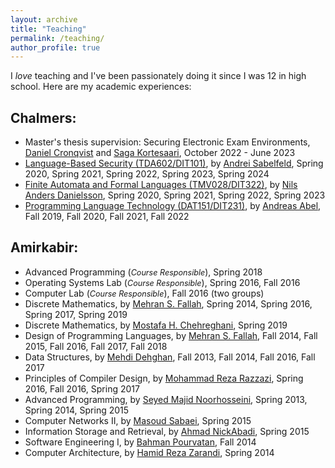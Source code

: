 ```yaml
---
layout: archive
title: "Teaching"
permalink: /teaching/
author_profile: true
---
```



I *love* teaching and I've been passionately doing it since I was 12 in high school. Here are my academic experiences:

## Chalmers:
- Master's thesis supervision: Securing Electronic Exam Environments, [Daniel Cronqvist](https://www.linkedin.com/in/dcronqvist) and [Saga Kortesaari](https://www.linkedin.com/in/saga-kortesaari/), October 2022 - June 2023
- [Language-Based Security (TDA602/DIT101)](https://www.student.chalmers.se/sp/course?course_id=33174), by [Andrei Sabelfeld](https://www.cse.chalmers.se/~andrei/), Spring 2020, Spring 2021, Spring 2022, Spring 2023, Spring 2024
- [Finite Automata and Formal Languages (TMV028/DIT322)](https://www.student.chalmers.se/sp/course?course_id=34391), by [Nils Anders Danielsson](http://www.cse.chalmers.se/~nad/), Spring 2020, Spring 2021, Spring 2022, Spring 2023
- [Programming Language Technology (DAT151/DIT231)](https://www.student.chalmers.se/sp/course?course_id=35818), by [Andreas Abel](http://www.cse.chalmers.se/~abela/), Fall 2019, Fall 2020, Fall 2021, Fall 2022

## Amirkabir: 
- Advanced Programming (<i style='font-size: 0.9em;'>Course Responsible</i>), Spring 2018
- Operating Systems Lab (<i style='font-size: 0.9em;'>Course Responsible</i>), Spring 2016, Fall 2016
- Computer Lab (<i style='font-size: 0.9em;'>Course Responsible</i>), Fall 2016 (two groups)
- Discrete Mathematics, by [Mehran S. Fallah](http://aut.ac.ir/msfallah), Spring 2014, Spring 2016, Spring 2017, Spring 2019
- Discrete Mathematics, by [Mostafa H. Chehreghani](https://sites.google.com/site/mostafahchehreghani/), Spring 2019
- Design of Programming Languages, by [Mehran S. Fallah](http://aut.ac.ir/msfallah), Fall 2014, Fall 2015, Fall 2016, Fall 2017, Fall 2018
- Data Structures, by [Mehdi Dehghan](http://aut.ac.ir/dehghan), Fall 2013, Fall 2014, Fall 2016, Fall 2017
- Principles of Compiler Design, by [Mohammad Reza Razzazi](http://aut.ac.ir/razzazi), Spring 2016, Fall 2016, Spring 2017
- Advanced Programming, by [Seyed Majid Noorhosseini](http://aut.ac.ir/majidnh), Spring 2013, Spring 2014, Spring 2015
- Computer Networks II, by [Masoud Sabaei](http://aut.ac.ir/sabaei), Spring 2015
- Information Storage and Retrieval, by [Ahmad NickAbadi](http://aut.ac.ir/nickabadi), Spring 2015
- Software Engineering I, by [Bahman Pourvatan](https://ir.linkedin.com/in/bahman-pourvatan-98b6252a), Fall 2014
- Computer Architecture, by [Hamid Reza Zarandi](http://aut.ac.ir/h_zarandi), Spring 2014
